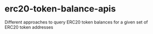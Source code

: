 # erc20-token-balance-apis
Different approaches to query ERC20 token balances for a given set of ERC20 token addresses
